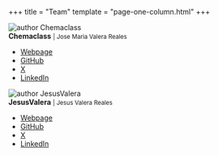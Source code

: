 +++
title = "Team"
template = "page-one-column.html"
+++

<div id="team">
  <div class="author">
    <img src="https://avatars.githubusercontent.com/u/5256287?s=155" alt="author Chemaclass">
    <div class="content">
      <span><b>Chemaclass</b> <small>| Jose Maria Valera Reales</small></span>
      <ul>
        <li><a href="https://chemaclass.com/" target="_blank">Webpage</a></li>
        <li><a href="https://github.com/Chemaclass/" target="_blank">GitHub</a></li>
        <li><a href="https://x.com/Chemaclass/" target="_blank">X</a></li>
        <li><a href="https://www.linkedin.com/in/jose-maria-valera-reales/" target="_blank">LinkedIn</a></li>
      </ul>
    </div>
  </div>

  <div class="author">
    <img src="https://avatars.githubusercontent.com/u/6381924?s=155" alt="author JesusValera">
    <div class="content">
      <span><b>JesusValera</b> <small>| Jesus Valera Reales</small></span>
      <ul>
        <li><a href="https://jesusvalerareales.com/" target="_blank">Webpage</a></li>
        <li><a href="https://github.com/JesusValera/" target="_blank">GitHub</a></li>
        <li><a href="https://x.com/JesusValera96/" target="_blank">X</a></li>
        <li><a href="https://www.linkedin.com/in/jesusvalera/" target="_blank">LinkedIn</a></li>
      </ul>
    </div>
  </div>
</div>
